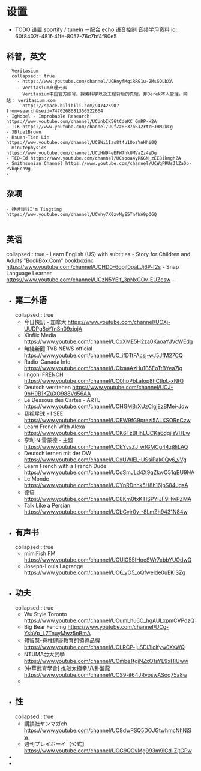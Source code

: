 # 设置
- TODO 设置 sportify / tuneIn －配合 echo 语音控制 音频学习资料
  id:: 60f8402f-481f-41fe-8057-76c7bf4f80e5
## 科普，英文
	- Veritasium
	  collapsed:: true
		- https://www.youtube.com/channel/UCHnyfMqiRRG1u-2MsSQLbXA
		- Veritasium真理元素
		  Veritasium中国官方账号。探索科学以及工程背后的真理。非Derek本人管理。网站： veritasium.com
		  https://space.bilibili.com/94742590?from=search&seid=7470268681356522664
	- IgNobel - Improbable Research https://www.youtube.com/channel/UCUnbIK56tCdeKC_GmRP-H2A
	- TIK https://www.youtube.com/channel/UCfZz8F37oSJ2rtcEJHM2kCg
	- 3Blue1Brown
	- Hsuan-Tien Lin https://www.youtube.com/channel/UC9Wi1Ias8t4u1OosYnHhi0Q
	- minutephysics https://www.youtube.com/channel/UCUHW94eEFW7hkUMVaZz4eDg
	- TED-Ed https://www.youtube.com/channel/UCsooa4yRKGN_zEE8iknghZA
	- Smithsonian Channel https://www.youtube.com/channel/UCWqPRUsJlZaDp-PVbqEch9g
	-
## 杂项
	- 婷婷谈钱I'm Tingting https://www.youtube.com/channel/UCWny7X0zvMyE5Tn4WA9pO6Q
	-
## 英语
collapsed:: true
	- Learn English (US) with subtitles - Story for Children and Adults "BookBox.Com"
	  bookboxinc https://www.youtube.com/channel/UCHD0-6opjI0paLJj6P-f2s
	- Snap Language Learner https://www.youtube.com/channel/UCzN5YElf_3pNxGOv-EUZesw
	-
- ## 第二外语
  collapsed:: true
	- 今日快訊 - 加拿大 https://www.youtube.com/channel/UCXj-UUDPg8oYfnSn09xjojA
	- Xinflix Media https://www.youtube.com/channel/UCxXME5H2za0KaoaYJVcWEdg
	- 無綫新聞 TVB NEWS official https://www.youtube.com/channel/UC_ifDTtFAcsj-wJ5JfM27CQ
	- Radio-Canada Info https://www.youtube.com/channel/UClxaaAzHu1B5EoTtBYea7ig
	- lingoni FRENCH https://www.youtube.com/channel/UC0hpPbLaIop8hCtIpL-xNtQ
	- Deutsch verstehen https://www.youtube.com/channel/UCJ-9bH9B1KZuXO988Vd56AA
	- Le Dessous des Cartes - ARTE https://www.youtube.com/channel/UCHGMBrXUzClgjEzBMei-Jdw
	- 我视星球 - I SEE https://www.youtube.com/channel/UCEW9fG9prezi5ALXSORnCzw
	- Learn French With Alexa https://www.youtube.com/channel/UCK6TzBHhEUCKa6dgjlsVHEw
	- 亨利·N·雷蒙德 - 主题 https://www.youtube.com/channel/UCkYysZJ_wfGMCg44zj8iLAQ
	- Deutsch lernen mit der DW https://www.youtube.com/channel/UCxUWIEL-USsiPak0Qy6_vVg
	- Learn French with a French Dude https://www.youtube.com/channel/UCdSmJLd4X9qZkwO51qBU9NA
	- Le Monde https://www.youtube.com/channel/UCYpRDnhk5H8h16jpS84uqsA
	- 德语 https://www.youtube.com/channel/UC8Km0txKTlSPYIJF9HwPZMA
	- Talk Like a Persian https://www.youtube.com/channel/UCbCvjr0v_-8LmZh9431N84w
- ## 有声书
  collapsed:: true
	- mimiFish FM https://www.youtube.com/channel/UCUlG55IHoeSWr7xbbYUOdwQ
	- Joseph-Louis Lagrange https://www.youtube.com/channel/UC6_yO5_oQfwelde0uEKiSZg
- ## 功夫
  collapsed:: true
	- Wu Style Toronto https://www.youtube.com/channel/UCumLhu6O_hgAULxpmCVPdzQ
	- Big Bear Fencing https://www.youtube.com/channel/UCg-YsbVp_L7TnuyMwz5nBmA
	- 體智慧-脊椎健康教育的領導品牌 https://www.youtube.com/channel/UCLRCP-juSDl3icIfyw0XsWQ
	- NTUMA台大武學 https://www.youtube.com/channel/UCmbeTtgiNZxO1sYE9xHIUww
	- [中華武育學會] 推敲太極拳/八卦盤龍 https://www.youtube.com/channel/UCS9-it64JRvoswASoq75a8w
	-
- ## 性
  collapsed:: true
	- 講談社ヤンマガch https://www.youtube.com/channel/UC8dwPSQ5DOJGtwhmcNhNjSw
	- 週刊プレイボーイ【公式】https://www.youtube.com/channel/UCG9QGvMg993m9lCd-ZjtGPw
-
-